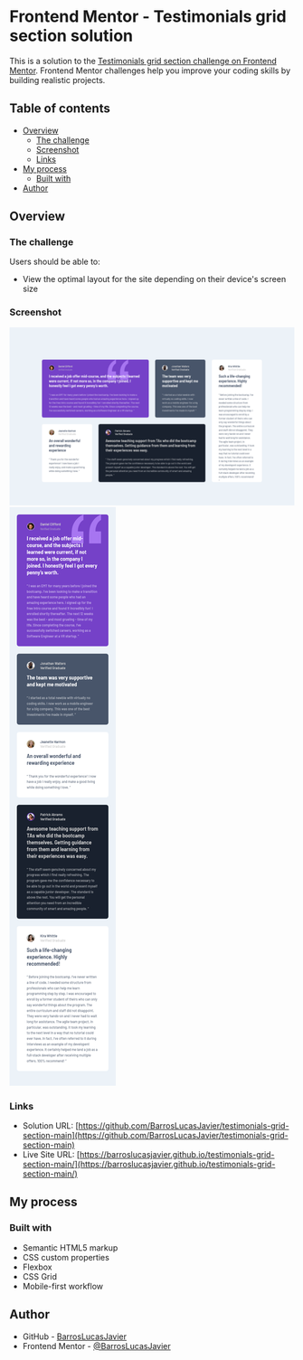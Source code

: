 # Frontend Mentor - Testimonials grid section solution

This is a solution to the [Testimonials grid section challenge on Frontend Mentor](https://www.frontendmentor.io/challenges/testimonials-grid-section-Nnw6J7Un7). Frontend Mentor challenges help you improve your coding skills by building realistic projects. 

## Table of contents

- [Overview](#overview)
  - [The challenge](#the-challenge)
  - [Screenshot](#screenshot)
  - [Links](#links)
- [My process](#my-process)
  - [Built with](#built-with)
- [Author](#author)



## Overview

### The challenge

Users should be able to:

- View the optimal layout for the site depending on their device's screen size

### Screenshot

![Desktop](./design/screenshots/ScreenshotDesktop.png)
![Mobile](./design/screenshots/ScreenshotMobile.png)


### Links

- Solution URL: [https://github.com/BarrosLucasJavier/testimonials-grid-section-main](https://github.com/BarrosLucasJavier/testimonials-grid-section-main)
- Live Site URL: [https://barroslucasjavier.github.io/testimonials-grid-section-main/](https://barroslucasjavier.github.io/testimonials-grid-section-main/)

## My process

### Built with

- Semantic HTML5 markup
- CSS custom properties
- Flexbox
- CSS Grid
- Mobile-first workflow

## Author

- GitHub - [BarrosLucasJavier](https://github.com/BarrosLucasJavier)
- Frontend Mentor - [@BarrosLucasJavier](https://www.frontendmentor.io/profile/BarrosLucasJavier)
